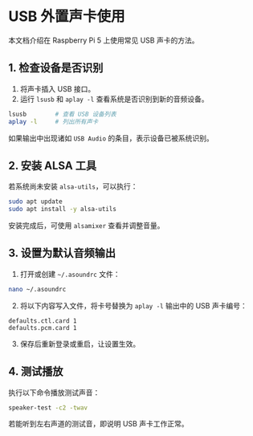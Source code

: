 # USB 外置声卡使用

本文档介绍在 Raspberry Pi 5 上使用常见 USB 声卡的方法。

## 1. 检查设备是否识别

1. 将声卡插入 USB 接口。
2. 运行 `lsusb` 和 `aplay -l` 查看系统是否识别到新的音频设备。

```bash
lsusb        # 查看 USB 设备列表
aplay -l     # 列出所有声卡
```

如果输出中出现诸如 `USB Audio` 的条目，表示设备已被系统识别。

## 2. 安装 ALSA 工具

若系统尚未安装 `alsa-utils`，可以执行：

```bash
sudo apt update
sudo apt install -y alsa-utils
```

安装完成后，可使用 `alsamixer` 查看并调整音量。

## 3. 设置为默认音频输出

1. 打开或创建 `~/.asoundrc` 文件：

```bash
nano ~/.asoundrc
```

2. 将以下内容写入文件，将卡号替换为 `aplay -l` 输出中的 USB 声卡编号：

```plain
defaults.ctl.card 1
defaults.pcm.card 1
```

3. 保存后重新登录或重启，让设置生效。

## 4. 测试播放

执行以下命令播放测试声音：

```bash
speaker-test -c2 -twav
```

若能听到左右声道的测试音，即说明 USB 声卡工作正常。

